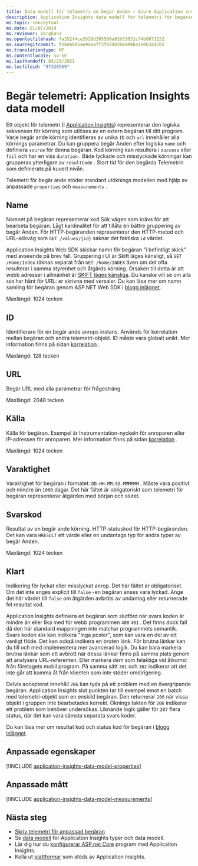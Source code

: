 ```yaml
---
title: Data modell för telemetri om begär Anden – Azure Application insikter
description: Application Insights data modell för telemetri för begäran
ms.topic: conceptual
ms.date: 01/07/2019
ms.reviewer: sergkanz
ms.openlocfilehash: 7a352f4ce3528d395599a91b53031c74b0873152
ms.sourcegitcommit: f28ebb95ae9aaaff3f87d8388a09b41e0b3445b5
ms.translationtype: MT
ms.contentlocale: sv-SE
ms.lasthandoff: 03/29/2021
ms.locfileid: "87320569"
---
```

# <a name="request-telemetry-application-insights-data-model"></a>Begär telemetri: Application Insights data modell

Ett objekt för telemetri (i [Application Insights](./app-insights-overview.md)) representerar den logiska sekvensen för körning som utlöses av en extern begäran till ditt program. Varje begär ande körning identifieras av unika `ID` och `url` innehåller alla körnings parametrar. Du kan gruppera begär Anden efter logiska `name` och definiera `source` för denna begäran. Kod körning kan resultera i `success` eller `fail` och har en viss `duration` . Både lyckade och misslyckade körningar kan grupperas ytterligare av `resultCode` . Start tid för den begärda Telemetrin som definierats på kuvert nivån.

Telemetri för begär ande stöder standard utöknings modellen med hjälp av anpassade `properties` och `measurements` .

## <a name="name"></a>Name

Namnet på begäran representerar kod Sök vägen som krävs för att bearbeta begäran. Lågt kardinalitet för att tillåta en bättre gruppering av begär Anden. För HTTP-begäranden representerar den HTTP-metod och URL-sökväg som `GET /values/{id}` saknar det faktiska `id` värdet.

Application Insights Web SDK skickar namn för begäran "i befintligt skick" med avseende på brev fall. Gruppering i UI är Skift läges känsligt, så `GET /Home/Index` räknas separat från `GET /home/INDEX` även om det ofta resulterar i samma styrenhet och åtgärds körning. Orsaken till detta är att webb adresser i allmänhet är [SKIFT läges känsliga](https://www.w3.org/TR/WD-html40-970708/htmlweb.html). Du kanske vill se om alla `404` har hänt för URL: er skrivna med versaler. Du kan läsa mer om namn samling för begäran genom ASP.NET Web SDK i [blogg inlägget](https://apmtips.com/posts/2015-02-23-request-name-and-url/).

Maxlängd: 1024 tecken

## <a name="id"></a>ID

Identifierare för en begär ande anrops instans. Används för korrelation mellan begäran och andra telemetri-objekt. ID måste vara globalt unikt. Mer information finns på sidan [korrelation](./correlation.md) .

Maxlängd: 128 tecken

## <a name="url"></a>URL

Begär URL med alla parametrar för frågesträng.

Maxlängd: 2048 tecken

## <a name="source"></a>Källa

Källa för begäran. Exempel är Instrumentation-nyckeln för anroparen eller IP-adressen för anroparen. Mer information finns på sidan [korrelation](./correlation.md) .

Maxlängd: 1024 tecken

## <a name="duration"></a>Varaktighet

Varaktighet för begäran i formatet: `DD.HH:MM:SS.MMMMMM` . Måste vara positivt och mindre än `1000` dagar. Det här fältet är obligatoriskt som telemetri för begäran representerar åtgärden med början och slutet.

## <a name="response-code"></a>Svarskod

Resultat av en begär ande körning. HTTP-statuskod för HTTP-begäranden. Det kan vara `HRESULT` ett värde eller en undantags typ för andra typer av begär Anden.

Maxlängd: 1024 tecken

## <a name="success"></a>Klart

Indikering för lyckat eller misslyckat anrop. Det här fältet är obligatoriskt. Om det inte anges explicit till `false` -en begäran anses vara lyckad. Ange det här värdet till `false` om åtgärden avbröts av undantag eller returnerade fel resultat kod.

Application Insights definiera en begäran som slutförd när svars koden är mindre än eller lika med för webb programmen `400` `401` . Det finns dock fall då den här standard mappningen inte matchar programmets semantik. Svars koden `404` kan indikera "inga poster", som kan vara en del av ett vanligt flöde. Det kan också indikera en bruten länk. För brutna länkar kan du till och med implementera mer avancerad logik. Du kan bara markera brutna länkar som ett avbrott när dessa länkar finns på samma plats genom att analysera URL-referenten. Eller markera dem som felaktiga vid åtkomst från företagets mobil program. På samma sätt `301` och `302` indikerar att det inte går att komma åt från klienten som inte stöder omdirigering.

Delvis accepterat innehåll `206` kan tyda på ett problem med en övergripande begäran. Application Insights slut punkten tar till exempel emot en batch med telemetri-objekt som en enskild begäran. Den returnerar `206` när vissa objekt i gruppen inte bearbetades korrekt. Öknings takten för `206` indikerar ett problem som behöver undersökas. Liknande logik gäller för `207` flera status, där det kan vara sämsta separata svars koder.

Du kan läsa mer om resultat kod och status kod för begäran i [blogg inlägget](https://apmtips.com/posts/2016-12-03-request-success-and-response-code/).

## <a name="custom-properties"></a>Anpassade egenskaper

[!INCLUDE [application-insights-data-model-properties](../../../includes/application-insights-data-model-properties.md)]

## <a name="custom-measurements"></a>Anpassade mått

[!INCLUDE [application-insights-data-model-measurements](../../../includes/application-insights-data-model-measurements.md)]

## <a name="next-steps"></a>Nästa steg

- [Skriv telemetri för anpassad begäran](./api-custom-events-metrics.md#trackrequest)
- Se [data modell](data-model.md) för Application Insights typer och data modell.
- Lär dig hur du [konfigurerar ASP.net Core](./asp-net.md) program med Application Insights.
- Kolla ut [plattformar](./platforms.md) som stöds av Application Insights.

